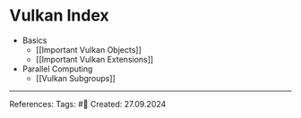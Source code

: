 
# Vulkan Index

- Basics
	- [[Important Vulkan Objects]]
	- [[Important Vulkan Extensions]]
- Parallel Computing
	- [[Vulkan Subgroups]]

---

References: 
Tags: #📑
Created: 27.09.2024